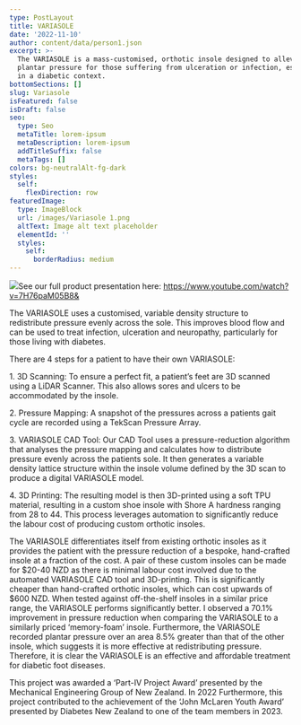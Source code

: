 ```yaml
---
type: PostLayout
title: VARIASOLE
date: '2022-11-10'
author: content/data/person1.json
excerpt: >-
  The VARIASOLE is a mass-customised, orthotic insole designed to alleviate
  plantar pressure for those suffering from ulceration or infection, especially
  in a diabetic context.
bottomSections: []
slug: Variasole
isFeatured: false
isDraft: false
seo:
  type: Seo
  metaTitle: lorem-ipsum
  metaDescription: lorem-ipsum
  addTitleSuffix: false
  metaTags: []
colors: bg-neutralAlt-fg-dark
styles:
  self:
    flexDirection: row
featuredImage:
  type: ImageBlock
  url: /images/Variasole 1.png
  altText: Image alt text placeholder
  elementId: ''
  styles:
    self:
      borderRadius: medium
---
```

![](/images/Variasole%201.png)See our full product presentation here: [https://www.youtube.com/watch?v=7H76paM05B8& ](https://www.youtube.com/watch?v=7H76paM05B8&)

The VARIASOLE uses a customised, variable density structure to redistribute pressure evenly across the sole. This improves blood flow and can be used to treat infection, ulceration and neuropathy, particularly for those living with diabetes.

There are 4 steps for a patient to have their own VARIASOLE:

1\. 3D Scanning: To ensure a perfect fit, a patient’s feet are 3D scanned using a LiDAR Scanner. This also allows sores and ulcers to be accommodated by the insole.

2\. Pressure Mapping: A snapshot of the pressures across a patients gait cycle are recorded using a TekScan Pressure Array.

3\. VARIASOLE CAD Tool: Our CAD Tool uses a pressure-reduction algorithm that analyses the pressure mapping and calculates how to distribute pressure evenly across the patients sole. It then generates a variable density lattice structure within the insole volume defined by the 3D scan to produce a digital VARIASOLE model.

4\. 3D Printing: The resulting model is then 3D-printed using a soft TPU material, resulting in a custom shoe insole with Shore A hardness ranging from 28 to 44. This process leverages automation to significantly reduce the labour cost of producing custom orthotic insoles.

The VARIASOLE differentiates itself from existing orthotic insoles as it provides the patient with the pressure reduction of a bespoke, hand-crafted insole at a fraction of the cost. A pair of these custom insoles can be made for $20-40 NZD as there is minimal labour cost involved due to the automated VARIASOLE CAD tool and 3D-printing. This is significantly cheaper than hand-crafted orthotic insoles, which can cost upwards of $600 NZD. When tested against off-the-shelf insoles in a similar price range, the VARIASOLE performs significantly better. I observed a 70.1% improvement in pressure reduction when comparing the VARIASOLE to a similarly priced ‘memory-foam’ insole. Furthermore, the VARIASOLE recorded plantar pressure over an area 8.5% greater than that of the other insole, which suggests it is more effective at redistributing pressure. Therefore, it is clear the VARIASOLE is an effective and affordable treatment for diabetic foot diseases.

This project was awarded a ‘Part-IV Project Award’ presented by the Mechanical Engineering Group of New Zealand. In 2022 Furthermore, this project contributed to the achievement of the ‘John McLaren Youth Award’ presented by Diabetes New Zealand to one of the team members in 2023.
